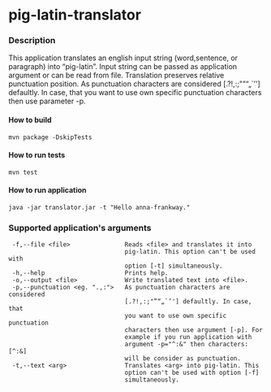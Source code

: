 # pig-latin-translator

### Description
This application translates an english input string (word,sentence, or paragraph) into “pig-latin”. 
Input string can be passed as application argument or can be read from file. 
Translation preserves relative punctuation position. 
As punctuation characters are considered [.?!,:;"”“„`’'] defaultly. In case, that you want to use own specific punctuation characters then use parameter -p.

#### How to build

```
mvn package -DskipTests
```

#### How to run tests

```
mvn test
```

#### How to run application

```
java -jar translator.jar -t "Hello anna-frankway."
```

### Supported application's arguments
```
 -f,--file <file>               Reads <file> and translates it into
                                pig-latin. This option can't be used with
                                option [-t] simultaneously.
 -h,--help                      Prints help.
 -o,--output <file>             Write translated text into <file>.
 -p,--punctuation <eg. ".,:">   As punctuation characters are considered
                                [.?!,:;"”“„`’'] defaultly. In case, that
                                you want to use own specific punctuation
                                characters then use argument [-p]. For
                                example if you run application with
                                argument -p="^:&" then characters: [^:&]
                                will be consider as punctuation.
 -t,--text <arg>                Translates <arg> into pig-latin. This
                                option can't be used with option [-f]
                                simultaneously.                                
```